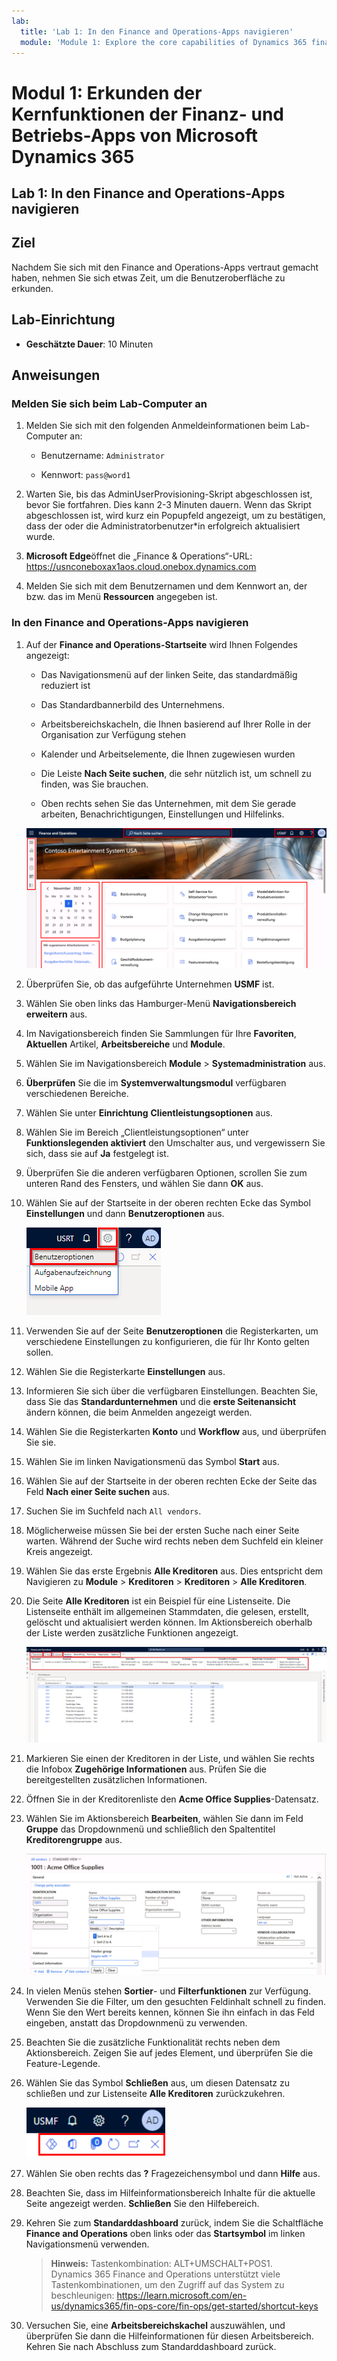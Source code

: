 ```yaml
---
lab:
  title: 'Lab 1: In den Finance and Operations-Apps navigieren'
  module: 'Module 1: Explore the core capabilities of Dynamics 365 finance and operations apps'
---
```


# Modul 1: Erkunden der Kernfunktionen der Finanz- und Betriebs-Apps von Microsoft Dynamics 365

## Lab 1: In den Finance and Operations-Apps navigieren

## Ziel

Nachdem Sie sich mit den Finance and Operations-Apps vertraut gemacht haben, nehmen Sie sich etwas Zeit, um die Benutzeroberfläche zu erkunden.

## Lab-Einrichtung

- **Geschätzte Dauer**: 10 Minuten

## Anweisungen

### Melden Sie sich beim Lab-Computer an

1.  Melden Sie sich mit den folgenden Anmeldeinformationen beim Lab-Computer an:

    - Benutzername: `Administrator`

    - Kennwort: `pass@word1`

1.  Warten Sie, bis das AdminUserProvisioning-Skript abgeschlossen ist, bevor Sie fortfahren. Dies kann 2-3 Minuten dauern. Wenn das Skript abgeschlossen ist, wird kurz ein Popupfeld angezeigt, um zu bestätigen, dass der oder die Administratorbenutzer*in erfolgreich aktualisiert wurde. 

1.  **Microsoft Edge**öffnet die „Finance & Operations“-URL: <https://usnconeboxax1aos.cloud.onebox.dynamics.com>

1.  Melden Sie sich mit dem Benutzernamen und dem Kennwort an, der bzw. das im Menü **Ressourcen** angegeben ist. 


### In den Finance and Operations-Apps navigieren

1.  Auf der **Finance and Operations-Startseite** wird Ihnen Folgendes angezeigt: 

    -  Das Navigationsmenü auf der linken Seite, das standardmäßig reduziert ist 

    - Das Standardbannerbild des Unternehmens. 

    - Arbeitsbereichskacheln, die Ihnen basierend auf Ihrer Rolle in der Organisation zur Verfügung stehen 

    - Kalender und Arbeitselemente, die Ihnen zugewiesen wurden 

    - Die Leiste **Nach Seite suchen**, die sehr nützlich ist, um schnell zu finden, was Sie brauchen. 

    - Oben rechts sehen Sie das Unternehmen, mit dem Sie gerade arbeiten, Benachrichtigungen, Einstellungen und Hilfelinks. 

    ![Dynamics 365 Finance and Operations-Startseite mit hervorgehobenen Bereichen.](./media/m1-common-home-page.png)

1.  Überprüfen Sie, ob das aufgeführte Unternehmen **USMF** ist. 

1.  Wählen Sie oben links das Hamburger-Menü **Navigationsbereich erweitern** aus. 

1.  Im Navigationsbereich finden Sie Sammlungen für Ihre **Favoriten**, **Aktuellen** Artikel, **Arbeitsbereiche** und **Module**. 

1.  Wählen Sie im Navigationsbereich **Module** > **Systemadministration** aus. 

1.  **Überprüfen** Sie die im **Systemverwaltungsmodul** verfügbaren verschiedenen Bereiche. 

1.  Wählen Sie unter **Einrichtung** **Clientleistungsoptionen** aus. 

1.  Wählen Sie im Bereich „Clientleistungsoptionen“ unter **Funktionslegenden aktiviert** den Umschalter aus, und vergewissern Sie sich, dass sie auf **Ja** festgelegt ist. 

1.  Überprüfen Sie die anderen verfügbaren Optionen, scrollen Sie zum unteren Rand des Fensters, und wählen Sie dann **OK** aus. 

1.  Wählen Sie auf der Startseite in der oberen rechten Ecke das Symbol **Einstellungen** und dann **Benutzeroptionen** aus. 

    ![Screenshot mit dem Symbol „Einstellungen“ und der Dropdownliste „Benutzeroptionen“](./media/m1-common-settings-user-settings.png)

1.  Verwenden Sie auf der Seite **Benutzeroptionen** die Registerkarten, um verschiedene Einstellungen zu konfigurieren, die für Ihr Konto gelten sollen. 

1.  Wählen Sie die Registerkarte **Einstellungen** aus. 

1.  Informieren Sie sich über die verfügbaren Einstellungen. Beachten Sie, dass Sie das **Standardunternehmen** und die **erste Seitenansicht** ändern können, die beim Anmelden angezeigt werden. 

1.  Wählen Sie die Registerkarten **Konto** und **Workflow** aus, und überprüfen Sie sie. 

1.  Wählen Sie im linken Navigationsmenü das Symbol **Start** aus. 

1.  Wählen Sie auf der Startseite in der oberen rechten Ecke der Seite das Feld **Nach einer Seite suchen** aus. 

1.  Suchen Sie im Suchfeld nach `All vendors`. 

1.  Möglicherweise müssen Sie bei der ersten Suche nach einer Seite warten.  Während der Suche wird rechts neben dem Suchfeld ein kleiner Kreis angezeigt. 

1.  Wählen Sie das erste Ergebnis **Alle Kreditoren** aus. Dies entspricht dem Navigieren zu **Module** > **Kreditoren** > **Kreditoren** > **Alle Kreditoren**. 

1.  Die Seite **Alle Kreditoren** ist ein Beispiel für eine Listenseite. Die Listenseite enthält im allgemeinen Stammdaten, die gelesen, erstellt, gelöscht und aktualisiert werden können. Im Aktionsbereich oberhalb der Liste werden zusätzliche Funktionen angezeigt. 

    ![Liste „Alle Kreditoren“ mit hervorgehobenen Menüfunktionen](./media/m1-common-all-vendor-list-page.png)

1.  Markieren Sie einen der Kreditoren in der Liste, und wählen Sie rechts die Infobox **Zugehörige Informationen** aus. Prüfen Sie die bereitgestellten zusätzlichen Informationen. 

1.  Öffnen Sie in der Kreditorenliste den **Acme Office Supplies**-Datensatz. 

1.  Wählen Sie im Aktionsbereich **Bearbeiten**, wählen Sie dann im Feld **Gruppe** das Dropdownmenü und schließlich den Spaltentitel **Kreditorengruppe** aus. 

    ![Screenshot des Spaltentitels „Kreditorengruppe“ für Acme Office Supplies](./media/m1-common-vendor-group-menu-24493345.png)

1.  In vielen Menüs stehen **Sortier**- und **Filterfunktionen** zur Verfügung. Verwenden Sie die Filter, um den gesuchten Feldinhalt schnell zu finden. Wenn Sie den Wert bereits kennen, können Sie ihn einfach in das Feld eingeben, anstatt das Dropdownmenü zu verwenden. 

1.  Beachten Sie die zusätzliche Funktionalität rechts neben dem Aktionsbereich. Zeigen Sie auf jedes Element, und überprüfen Sie die Feature-Legende. 

1.  Wählen Sie das Symbol **Schließen** aus, um diesen Datensatz zu schließen und zur Listenseite **Alle Kreditoren** zurückzukehren. 

    ![Menü oben rechts auf der Listenseite mit zusätzlichen Funktionen zum Herstellen einer Verbindung zu Power Apps, Office-Apps, Anhänge und die Schaltflächen „Seite aktualisieren“, „In neuem Fenster öffnen“ und „Schließen“](./media/m1-common-list-page-additional-features-menu.png)

1.  Wählen Sie oben rechts das **?** Fragezeichensymbol und dann **Hilfe** aus. 

1.  Beachten Sie, dass im Hilfeinformationsbereich Inhalte für die aktuelle Seite angezeigt werden. **Schließen**  Sie den Hilfebereich. 

1.  Kehren Sie zum **Standarddashboard** zurück, indem Sie die Schaltfläche **Finance and Operations** oben links oder das **Startsymbol** im linken Navigationsmenü verwenden. 

    > **Hinweis:** Tastenkombination: ALT+UMSCHALT+POS1. Dynamics 365 Finance and Operations unterstützt viele Tastenkombinationen, um den Zugriff auf das System zu beschleunigen: https://learn.microsoft.com/en-us/dynamics365/fin-ops-core/fin-ops/get-started/shortcut-keys

1.  Versuchen Sie, eine **Arbeitsbereichskachel** auszuwählen, und überprüfen Sie dann die Hilfeinformationen für diesen Arbeitsbereich. Kehren Sie nach Abschluss zum Standarddashboard zurück. 


